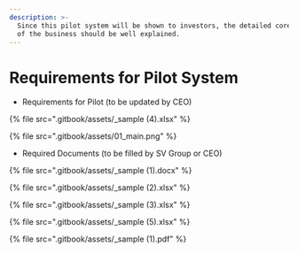 ```yaml
---
description: >-
  Since this pilot system will be shown to investors, the detailed core concept
  of the business should be well explained.
---
```


# Requirements for Pilot System

* Requirements for Pilot \(to be updated by CEO\) 

{% file src=".gitbook/assets/\_sample \(4\).xlsx" %}

{% file src=".gitbook/assets/01\_main.png" %}

* Required Documents \(to be filled by SV Group or CEO\)

{% file src=".gitbook/assets/\_sample \(1\).docx" %}

{% file src=".gitbook/assets/\_sample \(2\).xlsx" %}

{% file src=".gitbook/assets/\_sample \(3\).xlsx" %}

{% file src=".gitbook/assets/\_sample \(5\).xlsx" %}

{% file src=".gitbook/assets/\_sample \(1\).pdf" %}



